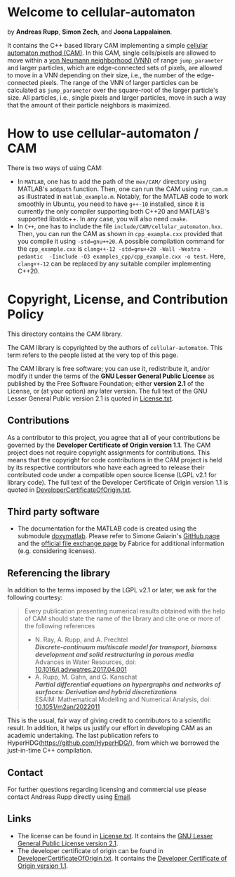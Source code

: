 # Welcome to cellular-automaton

by **Andreas Rupp**, **Simon Zech**, and **Joona Lappalainen**.

It contains the C++ based library CAM implementing a simple [cellular automaton method (CAM)](
https://en.wikipedia.org/wiki/Cellular_automaton). In this CAM, single cells/pixels are allowed to
move within a [von Neumann neighborhood (VNN)](
https://en.wikipedia.org/wiki/Von_Neumann_neighborhood) of range `jump_parameter` and larger
particles, which are edge-connected sets of pixels, are allowed to move in a VNN depending on their
size, i.e., the number of the edge-connected pixels. The range of the VNN of larger particles can be
calculated as `jump_parameter` over the square-root of the larger particle's size. All particles,
i.e., single pixels and larger particles, move in such a way that the amount of their particle
neighbors is maximized.


# How to use cellular-automaton / CAM

There is two ways of using CAM:

- In `MATLAB`, one has to add the path of the `mex/CAM/` directory using MATLAB's `addpath`
  function. Then, one can run the CAM using `run_cam.m` as illustrated in `matlab_example.m`.
  Notably, for the MATLAB code to work smoothly in Ubuntu, you need to have `g++-10` installed,
  since it is currently the only compiler supporting both C++20 and MATLAB's supported libstdc++.
  In any case, you will also need `cmake`.
- In `C++`, one has to include the file `include/CAM/cellular_automaton.hxx`. Then, you can run the
  CAM as shown in `cpp_example.cxx` provided that you compile it using `-std=gnu++20`. A possible
  compilation command for the `cpp_example.cxx` is `clang++-12 -std=gnu++20 -Wall -Wextra -pedantic 
  -Iinclude -O3 examples_cpp/cpp_example.cxx -o test`. Here, `clang++-12` can be replaced by any
  suitable compiler implementing C++20.


# Copyright, License, and Contribution Policy

This directory contains the CAM library.

The CAM library is copyrighted by the authors of `cellular-automaton`. This term refers to the
people listed at the very top of this page.

The CAM library is free software; you can use it, redistribute it, and/or modify it under the terms
of the <b>GNU Lesser General Public License</b> as published by the Free Software Foundation; either
<b>version 2.1</b> of the License, or (at your option) any later version. The full text of the GNU
Lesser General Public version 2.1 is quoted in [License.txt](License.txt).


## Contributions

As a contributor to this project, you agree that all of your contributions be governed by the
<b>Developer Certificate of Origin version 1.1</b>. The CAM project does not require copyright
assignments for contributions. This means that the copyright for code contributions in the CAM
project is held by its respective contributors who have each agreed to release their contributed
code under a compatible open source license (LGPL v2.1 for library code). The full text of the 
Developer Certificate of Origin version 1.1 is quoted in [DeveloperCertificateOfOrigin.txt](
DeveloperCertificateOfOrigin.txt).


## Third party software

- The documentation for the MATLAB code is created using the submodule [doxymatlab](
  https://github.com/simgunz/doxymatlab). Please refer to  Simone Gaiarin's [GitHub page](
  https://github.com/simgunz/doxymatlab) and the [official file exchange page](
  https://se.mathworks.com/matlabcentral/fileexchange/25925-using-doxygen-with-matlab/)
  by Fabrice for additional information (e.g. considering licenses).


## Referencing the library

In addition to the terms imposed by the LGPL v2.1 or later, we ask for the following courtesy:

> Every publication presenting numerical results obtained with the help of CAM should state the name
> of the library and cite one or more of the following references  
> - N. Ray, A. Rupp, and A. Prechtel  
>   ***Discrete-continuum multiscale model for transport, biomass development and solid
    restructuring in porous media***  
>   Advances in Water Resources, doi: [10.1016/j.advwatres.2017.04.001](
    https://doi.org/10.1016/j.advwatres.2017.04.001)
> - A. Rupp, M. Gahn, and G. Kanschat  
> ***Partial differential equations on hypergraphs and networks of surfaces: Derivation and hybrid
  discretizations***  
> ESAIM: Mathematical Modelling and Numerical Analysis, doi: [10.1051/m2an/2022011](
  https://doi.org/10.1051/m2an/2022011)

This is the usual, fair way of giving credit to contributors to a scientific result. In addition, it
helps us justify our effort in developing CAM as an academic undertaking. The last publication
refers to HyperHDG(https://github.com/HyperHDG/), from which we borrowed the just-in-time C++
compilation.


## Contact

For further questions regarding licensing and commercial use please contact Andreas Rupp directly
using [Email](mailto:info@rupp.ink).


## Links

- The license can be found in [License.txt](License.txt). It contains the [GNU Lesser General Public
License version 2.1](https://www.gnu.org/licenses/old-licenses/lgpl-2.1.en.html).
- The developer certificate of origin can be found in 
[DeveloperCertificateOfOrigin.txt](DeveloperCertificateOfOrigin.txt). It contains the [Developer 
Certificate of Origin version 1.1](https://developercertificate.org/).

